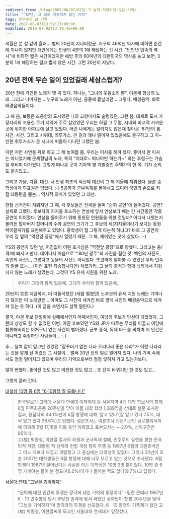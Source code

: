 ```yaml
---
redirect_from: /blog/2007/06/07/87년-그-날의-지워지지-않는-기억/
title: "'87년, 그 날의 지워지지 않는 기억"
tags: 민주주의 삶 기억
date: 2007-06-07T13:59:27+09:00
modified: 2010-07-02T13:48:45+09:00
---
```

세월은 쏜 살 같이 흘러... 벌써 20년이 지나버렸군. 지구의 46억년 역사에
비하면 순간에 지나지 않지만 개인에게는 인생의 4분의 1에 해당하는 긴 시간.
"반만년 민족의 역사"에 비하면 짧은 시간이겠지만 해방 후의 60여년의
대한민국의 역사를 놓고 보면, 3분의 1에 해당하는 결코 짧지 않은 시간.
그런 20년이 지났다.

## 20년 전에 무슨 일이 있었길래 세삼스럽게?

20년 전에 각인된 노래가 몇 곡 있다. 하나는, "그녀의 웃음소리 뿐", 이문세
형님의 노래. 그리고 나머지는... 누구의 노래가 아닌, 공중에 흩날리던...
그렇다. 배경음악. 바로 배경음악들이다.

그 해 봄, 보통은 조용함의 도시였던 나의 고향마저도 술렁였던, 그런 봄.
대체로 도시 가장자리의 조용한 주거 지역에 주로 살았었던 우리는 하필 그
무렵, 시내와 비교적 가까운 곳에 위치한 아파트에 살고 있었다. 어린 나에게는
알리지도 않은채 찾아온 '87년의 봄. 사건. 사건. 그리고 시위대, 최루가스.
큰 길과 꽤나 떨어져 있었음에도 불구하고 그 지~인한 취루가스가 온 시내에
떠돌아 다니던 그랬던 봄.

이런 저런 사연을 뒤로 하고 그 해 늦여름 쯤, 우리는 이사를 해야 했다.
좋아서 한 이사는 아니었기에 문세형님의 노래, 특히 "이대로~ 떠나야만
하는가~" 하는 후렴구는 가슴을 후비며 다가왔다. 그렇게 떠나온 곳이 기차역
옆 개발중인 주택가의 한 쪽. 기차 소리도 운치있고...

그리고 가을, 겨울, 대선. 내 인생 최초의 직선제 대선이 그 해 겨울에
치뤄졌다. 물론 중학생에게 투표권은 없었다. :-) 5공화국 군부독재를 몰아내고
드디어 국민의 손으로 직접 대통령을 뽑는... 역사적 의미가 있었던 그 대선.

한참 선거전이 치뤄지던 그 때, 각 후보들은 전국을 돌며 "순회 공연"에
들어갔다. 공연? 실제로 그랬다. 후보자의 지지를 호소하는 연설에 앞서
연설보다 배는 긴 시간동안 각종 공연이 이어졌다. 연설을 들어주기 위해
동원된 인원들을 위한 것일까? 어디서 나왔는지 몰려든 할아버지 할머니의
수와 공연의 크기가 그 후보의 세(지지율이라기 보다는 동원력이랄까?)를
표현해주고 있었다. 중학생이 뭘 그렇게 아는척 하냐고? 바로 그 공연이
우리 집 옆의 "역전앞 광장"에서 열렸기 때문. 그 해, 재미있는 곳에 살았다.
:-)

YS의 공연이 있던 날, 어김없이 어린 호기심은 "역전앞 광장"으로 향했다.
그리고는 충/격/에 빠지고 만다. 태어나서 처음으로 "'80년 광주"의 사진을
접한 것. 백인의 사진도, 흑인의 사진도, 그렇다고 동물의 사진도 아니었다.
또렸하게 알아볼 수 있었던 우리 민족의 얼굴 또는...
(이런 표현 죄송합니다만) 턱쪼가리. 그 날의 충격과 함께 뇌리에서 지워지지
않는 노래가 생겼는데, 그것이 YS 유세 지원을 위한 노래.

> 우리가 그대와 함께 있음에, 그대가 우리와 함께 있음에,

20년이 흐른 지금까지, 더 떠들석했던 (세를 떨쳤던) 노후보의 유세 지원
노래는 기억나지 않지만 이 노래만은... 아마도 그 사진이 세겨진 바로 옆에
사진의 배경음악으로 세겨져 있는 듯 하다. (이 글을 쓰면서도 살짝 떨린다.)

결국, 야권 후보 단일화에 실패해서인지 어째서인지, 여당의 후보가 당선이
되었었지. 그런데 상상도 할 수 없었던 이변. 야권 후보였던 YS와 JP가 따르는
무리를 이끌고 여당에 합류해버리는 어처구니 없는 사건이 벌어졌다.
군부 종식, 독재 타도를 외치며 저 인간은 아니라고 주장하던 사람들이... :-)

후... 철썩 같이 믿고만 있었던 "잠꾸러기 없는 나라 우리나라 좋은 나라"가
이런 나라라는 것을 알게 된 어렸던 그 시절이... 벌써 20년 전의 일로
멀어져 있다. 나의 기억 속에서도 점점 멀어지고 있으며 우리의 기억으로부터
점점 잊혀져 가고 있는가보다.

많이 변했다. 좋아진 것도 많고 여전한 것도 많고...
또 단지 바뀌기만 한 것도 있고...

그렇게 흘러 간다.

[대학생 10명 중 6명 "6·10항쟁 잘 모릅니다"](http://news.hankooki.com/lpage/society/200705/h2007052718461721950.htm#none)

> 한국일보가 고려대 서울대 연세대 이화여대 등 서울지역 4개 대학 학보사와
> 함께 6월 민주화운동 20주년을 맞아 이들 대학 학생 1,089명을 상대로 설문
> 조사한 결과, 응답자의 44.1%만이 6월 항쟁에 대해 ‘알고 있다’(잘 알고
> 있다 7.5%, 대략 알고 있다 36.6%)고 답했다. 설문조사는 여론조사
> 전문기관인 글로벌리서치에 의뢰해 5월 17,18일 이틀 동안 이뤄졌고
> 표본오차는 +-2.9%, 신뢰구간은 95%다.  
> 고(故) 박종철, 이한열 열사의 희생과 군사독재 철폐, 민주주의 실현을 향한
> 전국민적 저항, 대통령 직 선제와 헌법 개정 쟁취 투쟁 등 1987년 6월의
> 대한민국은 그 어느 때보다 뜨겁고 격렬했고 그 중심에는 대학생이 있었다.
> 그러나 20년이 흐른 2007년 대학생들은 6월 항쟁에 대해 너무 모르고 있는
> 것으로 조사됐다. 6월 항쟁이 1987년 일어났다는 사실을 아는 대학생은
> 10명 3명 뿐이었다. 10명 중 6명 가까이는 들어 본 정도(46.2%)이거나
> 들어본 적도 없다(9.7%)고 답했다.

[서울대·연대 "그날을 기억하자"](http://news.hankooki.com/lpage/society/200705/h2007052720513221950.htm)

> “권력에 대한 인간의 투쟁은 망각에 대한 기억의 투쟁이다” -밀란 쿤데라
> 1987년 6ㆍ10 민주항쟁 당시 부당한 권력에 맞서 싸웠던 상아탑이 항쟁
> 20주년을 맞아 “그날을 기억하자”며 망각과의 투쟁을 선포했다.
> 6ㆍ10 항쟁의 기폭제가 됐던 고(故) 박종철, 이한열씨의 모교인 서울대와
> 연세대가 앞장섰다.

